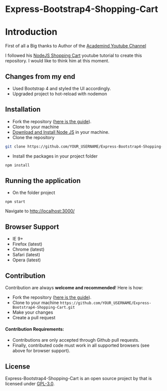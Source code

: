 # Express-Bootstrap4-Shopping-Cart

Introduction
============

First of all a Big thanks to Author of the [Academind Youtube Channel](https://www.youtube.com/channel/UCSJbGtTlrDami-tDGPUV9-w)

I followed his [NodeJS Shopping Cart](https://www.youtube.com/watch?v=56TizEw2LgI&list=PL55RiY5tL51rajp7Xr_zk-fCFtzdlGKUp&index=1) youtube tutorial to create this repository. I would like to think him at this moment.

## Changes from my end

- Used Bootstrap 4 and styled the UI accordingly.
- Upgraded project to hot-reload with nodemon 

Installation
------------

- Fork the repository ([here is the guide](https://help.github.com/articles/fork-a-repo/)).
- Clone to your machine
- [Download and Install Node JS](https://nodejs.org/en/download/) in your machine.
- Clone the repository
```bash
git clone https://github.com/YOUR_USERNAME/Express-Bootstrap4-Shopping-Cart.git
```
- Install the packages in your project folder
```bash
npm install
```

Running the application
------------
- On the folder project
```
npm start
```
Navigate to [http://localhost:3000/](http://localhost:3000/)

Browser Support
---------------
- IE 9+
- Firefox (latest)
- Chrome (latest)
- Safari (latest)
- Opera (latest)

Contribution
------------
Contribution are always **welcome and recommended**! Here is how:

- Fork the repository ([here is the guide](https://help.github.com/articles/fork-a-repo/)).
- Clone to your machine ```https://github.com/YOUR_USERNAME/Express-Bootstrap4-Shopping-Cart.git```
- Make your changes
- Create a pull request

#### Contribution Requirements:
- Contributions are only accepted through Github pull requests.
- Finally, contributed code must work in all supported browsers (see above for browser support).

License
-------
Express-Bootstrap4-Shopping-Cart is an open source project by that is licensed under [GPL-3.0](https://opensource.org/licenses/GPL-3.0).
